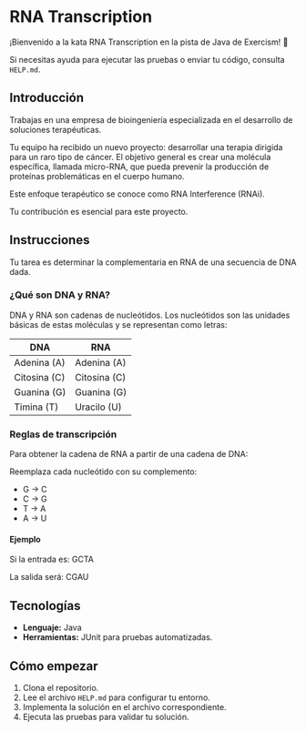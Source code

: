 # RNA Transcription

¡Bienvenido a la kata RNA Transcription en la pista de Java de Exercism! 🎉

Si necesitas ayuda para ejecutar las pruebas o enviar tu código, consulta `HELP.md`.

## Introducción

Trabajas en una empresa de bioingeniería especializada en el desarrollo de soluciones terapéuticas.

Tu equipo ha recibido un nuevo proyecto: desarrollar una terapia dirigida para un raro tipo de cáncer. El objetivo general es crear una molécula específica, llamada micro-RNA, que pueda prevenir la producción de proteínas problemáticas en el cuerpo humano.

Este enfoque terapéutico se conoce como RNA Interference (RNAi).

Tu contribución es esencial para este proyecto.

## Instrucciones

Tu tarea es determinar la complementaria en RNA de una secuencia de DNA dada.

### ¿Qué son DNA y RNA?

DNA y RNA son cadenas de nucleótidos. Los nucleótidos son las unidades básicas de estas moléculas y se representan como letras:

| DNA | RNA |
| --- | --- |
| Adenina (A) | Adenina (A) |
| Citosina (C) | Citosina (C) |
| Guanina (G) | Guanina (G) |
| Timina (T) | Uracilo (U) |

### Reglas de transcripción

Para obtener la cadena de RNA a partir de una cadena de DNA:

Reemplaza cada nucleótido con su complemento:
- G → C
- C → G
- T → A
- A → U

#### Ejemplo

Si la entrada es:
GCTA

La salida será:
CGAU

## Tecnologías

- **Lenguaje:** Java
- **Herramientas:** JUnit para pruebas automatizadas.

## Cómo empezar

1. Clona el repositorio.
2. Lee el archivo `HELP.md` para configurar tu entorno.
3. Implementa la solución en el archivo correspondiente.
4. Ejecuta las pruebas para validar tu solución.
